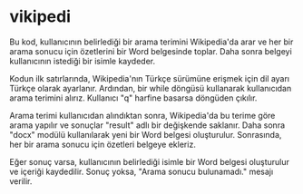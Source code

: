 # vikipedi
Bu kod, kullanıcının belirlediği bir arama terimini Wikipedia'da arar ve her bir arama sonucu için özetlerini bir Word belgesinde toplar. Daha sonra belgeyi kullanıcının istediği bir isimle kaydeder.

Kodun ilk satırlarında, Wikipedia'nın Türkçe sürümüne erişmek için dil ayarı Türkçe olarak ayarlanır. Ardından, bir while döngüsü kullanarak kullanıcıdan arama terimini alırız. Kullanıcı "q" harfine basarsa döngüden çıkılır.

Arama terimi kullanıcıdan alındıktan sonra, Wikipedia'da bu terime göre arama yapılır ve sonuçlar "result" adlı bir değişkende saklanır. Daha sonra "docx" modülü kullanılarak yeni bir Word belgesi oluşturulur. Sonrasında, her bir arama sonucu için özetleri belgeye ekleriz.

Eğer sonuç varsa, kullanıcının belirlediği isimle bir Word belgesi oluşturulur ve içeriği kaydedilir. Sonuç yoksa, "Arama sonucu bulunamadı." mesajı verilir.
